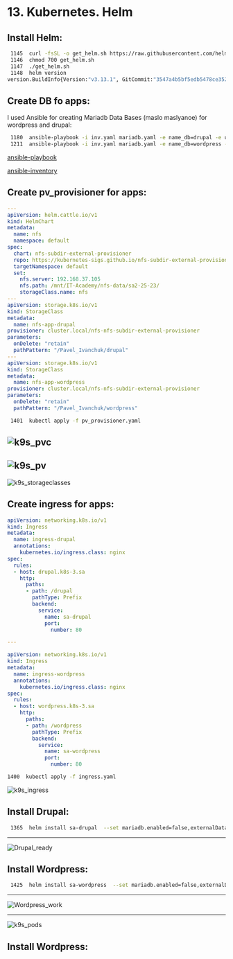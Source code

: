 # 13. Kubernetes. Helm

## Install Helm:
```bash
 1145  curl -fsSL -o get_helm.sh https://raw.githubusercontent.com/helm/helm/main/scripts/get-helm-3
 1146  chmod 700 get_helm.sh
 1147  ./get_helm.sh
 1148  helm version
version.BuildInfo{Version:"v3.13.1", GitCommit:"3547a4b5bf5edb5478ce352e18858d8a552a4110", GitTreeState:"clean", GoVersion:"go1.20.8"}
```

## Create DB fo apps:
I used Ansible for creating Mariadb Data Bases (maslo maslyanoe) for wordpress and drupal: 

```bash
 1180  ansible-playbook -i inv.yaml mariadb.yaml -e name_db=drupal -e user_db=drupal -e pass_db=drupal -l mysql -u root --ask-pass
 1211  ansible-playbook -i inv.yaml mariadb.yaml -e name_db=wordpress -e user_db=wordpress -e pass_db=wordpress -l mysql -u root --ask-pass
```

[ansible-playbook](mariadb.yaml)

[ansible-inventory](inv.yaml)

## Create pv_provisioner for apps: 
```yaml
---
apiVersion: helm.cattle.io/v1
kind: HelmChart
metadata:
  name: nfs
  namespace: default
spec:
  chart: nfs-subdir-external-provisioner
  repo: https://kubernetes-sigs.github.io/nfs-subdir-external-provisioner
  targetNamespace: default
  set:
    nfs.server: 192.168.37.105
    nfs.path: /mnt/IT-Academy/nfs-data/sa2-25-23/
    storageClass.name: nfs
---
apiVersion: storage.k8s.io/v1
kind: StorageClass
metadata:
  name: nfs-app-drupal
provisioner: cluster.local/nfs-nfs-subdir-external-provisioner
parameters:
  onDelete: "retain"
  pathPattern: "/Pavel_Ivanchuk/drupal"
---
apiVersion: storage.k8s.io/v1
kind: StorageClass
metadata:
  name: nfs-app-wordpress
provisioner: cluster.local/nfs-nfs-subdir-external-provisioner
parameters:
  onDelete: "retain"
  pathPattern: "/Pavel_Ivanchuk/wordpress"
```

```bash
 1401  kubectl apply -f pv_provisioner.yaml
```

![k9s_pvc](https://github.com/IPaul32/sa2-25-23-Ivanchuk/assets/145698867/fde8e7f1-e17f-4a9f-afae-4fc2223f0902)
---
![k9s_pv](https://github.com/IPaul32/sa2-25-23-Ivanchuk/assets/145698867/197a6363-7a7f-4a54-8fb7-d13558f8394a)
---
![k9s_storageclasses](https://github.com/IPaul32/sa2-25-23-Ivanchuk/assets/145698867/21321d39-d78c-4205-be26-fd7d1eda6714)

## Create ingress for apps: 

```yaml 
apiVersion: networking.k8s.io/v1
kind: Ingress
metadata:
  name: ingress-drupal
  annotations:
    kubernetes.io/ingress.class: nginx
spec:
  rules:
  - host: drupal.k8s-3.sa
    http:
      paths:
      - path: /drupal
        pathType: Prefix
        backend:
          service:
            name: sa-drupal
            port:
              number: 80

---

apiVersion: networking.k8s.io/v1
kind: Ingress
metadata:
  name: ingress-wordpress
  annotations:
    kubernetes.io/ingress.class: nginx
spec:
  rules:
  - host: wordpress.k8s-3.sa
    http:
      paths:
      - path: /wordpress
        pathType: Prefix
        backend:
          service:
            name: sa-wordpress
            port:
              number: 80
```

```bash
1400  kubectl apply -f ingress.yaml
```

![k9s_ingress](https://github.com/IPaul32/sa2-25-23-Ivanchuk/assets/145698867/a06e24a3-a6dd-4be0-8656-1d9b1f6d0232)

## Install Drupal:
```bash
 1365  helm install sa-drupal  --set mariadb.enabled=false,externalDatabase.host=192.168.202.5,externalDatabase.password=drupal,externalDatabase.user=drupal,externalDatabase.database=drupal,global.storageClass=nfs-app-drupal,drupalUsername=IPaul32,drupalPassword=drupal,ingress.enabled=true,ingress.hostname=drupal.k8s-3.sa,ingress.annotations="kubernetes.io/ingress.class: nginx"  my-repo/drupal
```
---
![Drupal_ready](https://github.com/IPaul32/sa2-25-23-Ivanchuk/assets/145698867/72442d6f-c75f-471f-92e9-2c46add78b30)

## Install Wordpress:
```bash
 1425  helm install sa-wordpress  --set mariadb.enabled=false,externalDatabase.host=192.168.202.5,externalDatabase.password=wordpress,externalDatabase.user=wordpress,externalDatabase.database=wordpress,global.storageClass=nfs-app-wordpress,wordpressUsername=IPaul32,wordpressPassword=wordpress,wordpressEmail=marchik32@gmail.com,wordpressFirstName=Pavel,wordpressLastName=Ivanchuk,wordpressBlogName=IvanchukPavel,ingress.enabled=true,ingress.hostname=wordpress.k8s-3.sa,ingress.annotations="kubernetes.io/ingress.class: nginx" bitnami/wordpress\n
```
---
![Wordpress_work](https://github.com/IPaul32/sa2-25-23-Ivanchuk/assets/145698867/b18207f3-1c17-4e9d-b49b-9056a23df971)

---

![k9s_pods](https://github.com/IPaul32/sa2-25-23-Ivanchuk/assets/145698867/93dda2c8-f52e-4906-969c-1c19ff90548c)

## Install Wordpress:
